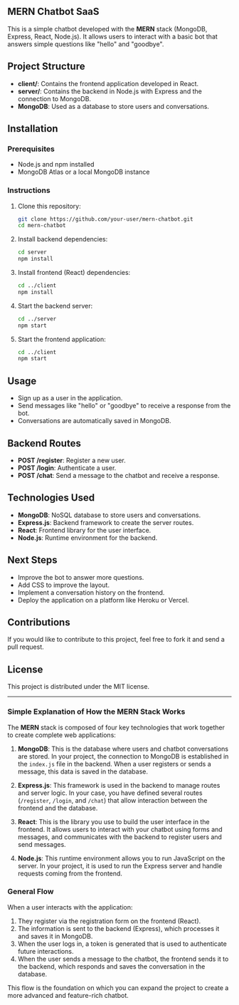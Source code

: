 


## MERN Chatbot SaaS

This is a simple chatbot developed with the **MERN** stack (MongoDB, Express, React, Node.js). It allows users to interact with a basic bot that answers simple questions like "hello" and "goodbye".

## Project Structure

- **client/**: Contains the frontend application developed in React.
- **server/**: Contains the backend in Node.js with Express and the connection to MongoDB.
- **MongoDB**: Used as a database to store users and conversations.

## Installation

### Prerequisites

- Node.js and npm installed
- MongoDB Atlas or a local MongoDB instance

### Instructions

1. Clone this repository:
   ```bash
   git clone https://github.com/your-user/mern-chatbot.git
   cd mern-chatbot
   ```

2. Install backend dependencies:
   ```bash
   cd server
   npm install
   ```

3. Install frontend (React) dependencies:
   ```bash
   cd ../client
   npm install
   ```

4. Start the backend server:
   ```bash
   cd ../server
   npm start
   ```

5. Start the frontend application:
   ```bash
   cd ../client
   npm start
   ```

## Usage

- Sign up as a user in the application.
- Send messages like "hello" or "goodbye" to receive a response from the bot.
- Conversations are automatically saved in MongoDB.

## Backend Routes

- **POST /register**: Register a new user.
- **POST /login**: Authenticate a user.
- **POST /chat**: Send a message to the chatbot and receive a response.

## Technologies Used

- **MongoDB**: NoSQL database to store users and conversations.
- **Express.js**: Backend framework to create the server routes.
- **React**: Frontend library for the user interface.
- **Node.js**: Runtime environment for the backend.

## Next Steps

- Improve the bot to answer more questions.
- Add CSS to improve the layout.
- Implement a conversation history on the frontend.
- Deploy the application on a platform like Heroku or Vercel.

## Contributions

If you would like to contribute to this project, feel free to fork it and send a pull request.

## License

This project is distributed under the MIT license.

---

### Simple Explanation of How the MERN Stack Works

The **MERN** stack is composed of four key technologies that work together to create complete web applications:

1. **MongoDB**: This is the database where users and chatbot conversations are stored. In your project, the connection to MongoDB is established in the `index.js` file in the backend. When a user registers or sends a message, this data is saved in the database.

2. **Express.js**: This framework is used in the backend to manage routes and server logic. In your case, you have defined several routes (`/register`, `/login`, and `/chat`) that allow interaction between the frontend and the database.

3. **React**: This is the library you use to build the user interface in the frontend. It allows users to interact with your chatbot using forms and messages, and communicates with the backend to register users and send messages.

4. **Node.js**: This runtime environment allows you to run JavaScript on the server. In your project, it is used to run the Express server and handle requests coming from the frontend.

### General Flow

When a user interacts with the application:

1. They register via the registration form on the frontend (React).
2. The information is sent to the backend (Express), which processes it and saves it in MongoDB.
3. When the user logs in, a token is generated that is used to authenticate future interactions.
4. When the user sends a message to the chatbot, the frontend sends it to the backend, which responds and saves the conversation in the database.

This flow is the foundation on which you can expand the project to create a more advanced and feature-rich chatbot.


